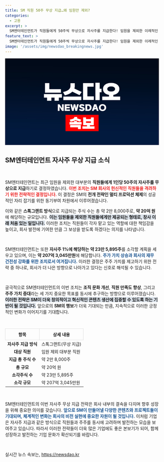 ```yaml
---
title: SM 직원 50주 무상 지급…왜 임원만 제외?
categories:
  - 고용
excerpt: >
  SM엔터테인먼트가 직원들에게 50주씩 무상으로 자사주를 지급한다! 임원을 제외한 이례적인 결정으로, 20억 원 규모의 스톡그랜트가 직원들의 사기를 높이고 앞으로의 성장에 힘을 불어넣을 전망. SM의 변화의 시작을 놓치지 마세요!
feature_text: >
  SM엔터테인먼트가 직원들에게 50주씩 무상으로 자사주를 지급한다! 임원을 제외한 이례적인 결정으로, 20억 원 규모의 스톡그랜트가 직원들의 사기를 높이고 앞으로의 성장에 힘을 불어넣을 전망. SM의 변화의 시작을 놓치지 마세요!
image: '/assets/img/newsdao_breakingnews.jpg'
---
```


<p><img src="/assets/img/newsdao_breakingnews.jpg" alt="firstkoreanews 속보" /></p>

<h2 data-ke-size="size26">SM엔터테인먼트 자사주 무상 지급 소식</h2>

<p data-ke-size="size16">&nbsp;</p>

<p>SM엔터테인먼트는 최근 임원을 제외한 대부분의 <strong>직원들에게 1인당 50주의 자사주를 무상으로 지급</strong>하기로 결정하였습니다. <b><span style="color: #ee2323;">이번 조치는 SM 회사의 헌신적인 직원들을 격려하기 위한 전략적인 결정입니다.</span></b> 이 결정은 SM의 <strong>전개 전략인 멀티 프로덕션 체제</strong>의 성공적인 자리 잡기를 위한 동기부여 차원에서 이루어졌습니다. </p>

<p>이와 같은 <strong>스톡그랜트 방식</strong>으로 지급되는 주식 수는 총 약 2만 8,000주로, <strong>약 20억 원</strong>에 해당하는 규모입니다. <b><span style="background-color: #21538527;">이는 임원들을 제외한 직원들에게만 제공되는 형태로, 창사 이래 처음 있는 일입니다.</span></b> 이러한 조치는 직원들이 각자 맡고 있는 역할에 대한 책임감을 높이고, 회사 발전에 기여한 만큼 그 보상을 받도록 하겠다는 의지를 나타냅니다. </p>

<p data-ke-size="size16">&nbsp;</p>

<p>SM엔터테인먼트는 또한 <strong>자사주 1%에 해당하는 약 23만 5,895주</strong>를 소각할 계획을 세우고 있으며, 이는 <strong>약 207억 3,045만원</strong>에 해당합니다. <b><span style="color: #1a5490;">주가 가치 상승과 회사의 재무 건전성 강화를 위한 조치로서 여겨집니다.</span></b> 이러한 결정은 주주 가치를 제고하기 위한 전략 중 하나로, 회사가 더 나은 방향으로 나아가고 있다는 신호로 해석될 수 있습니다.</p>

<p data-ke-size="size16">&nbsp;</p>

<p>궁극적으로 SM엔터테인먼트의 이번 조치는 <strong>조직 문화 개선</strong>, <strong>직원 만족도 향상</strong>, 그리고 <strong>주주 가치 증대</strong>라는 세 가지 중요한 목표를 동시에 추구하는 방향으로 이루어졌습니다. <b><span style="background-color: #21538527;">이러한 전략은 SM이 더욱 창의적이고 혁신적인 콘텐츠 생산에 집중할 수 있도록 하는 기반이 될 것입니다.</span></b> 앞으로의 <strong>SM의 행보</strong>가 더욱 기대되는 만큼, 지속적으로 이러한 긍정적인 변화가 이어지기를 기대합니다.</p>

<p data-ke-size="size16">&nbsp;</p>

<table style="width: 100%; border-collapse: collapse;">
  <tr>
    <th style="border: 1px solid #ddd; padding: 8px; text-align: center;">항목</th>
    <th style="border: 1px solid #ddd; padding: 8px; text-align: center;">상세 내용</th>
  </tr>
  <tr>
    <td style="text-align: center; height: 17px;"><b>자사주 지급 방식</b></td>
    <td style="text-align: left; height: 17px;">스톡그랜트(무상 지급)</td>
  </tr>
  <tr>
    <td style="text-align: center; height: 17px;"><b>대상 직원</b></td>
    <td style="text-align: left; height: 17px;">임원 제외 대부분 직원</td>
  </tr>
  <tr>
    <td style="text-align: center; height: 17px;"><b>지급 총 주식 수</b></td>
    <td style="text-align: left; height: 17px;">약 2만 8,000주</td>
  </tr>
  <tr>
    <td style="text-align: center; height: 17px;"><b>총 규모</b></td>
    <td style="text-align: left; height: 17px;">약 20억 원</td>
  </tr>
  <tr>
    <td style="text-align: center; height: 17px;"><b>소각주식 수</b></td>
    <td style="text-align: left; height: 17px;">약 23만 5,895주</td>
  </tr>
  <tr>
    <td style="text-align: center; height: 17px;"><b>소각 규모</b></td>
    <td style="text-align: left; height: 17px;">약 207억 3,045만원</td>
  </tr>
</table>

<p data-ke-size="size16">&nbsp;</p>

<p>SM엔터테인먼트의 이번 자사주 무상 지급 전략은 회사 내부의 결속을 다지며 향후 성장을 위해 중요한 의미를 갖습니다. <b><span style="color: #1a5490;">앞으로 SM이 만들어낼 다양한 콘텐츠와 프로젝트들이 기대되며, 체계적인 변화는 회사의 비전 실현에 중요한 자원이 될 것입니다.</span></b> 이처럼 기업은 자사주 지급과 같은 방식으로 직원들과 주주를 동시에 고려하며 발전하는 모습을 보여주고 있습니다. 따라서 이러한 전략들이 더욱 많은 기업에도 좋은 본보기가 되어, 함께 성장하고 발전하는 기업 문화가 확산되기를 바랍니다.</p>

<p data-ke-size="size16">&nbsp;</p>
실시간 뉴스 속보는, <a href="https://newsdao.kr" rel="dofollow">https://newsdao.kr</a>


